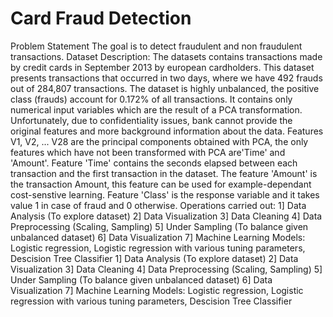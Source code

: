 # Card Fraud Detection
Problem Statement
The goal is to detect fraudulent and non fraudulent transactions.
Dataset Description:
The datasets contains transactions made by credit cards in September 2013 by european cardholders.
This dataset presents transactions that occurred in two days, where we have 492 frauds out of 284,807 transactions.
The dataset is highly unbalanced, the positive class (frauds) account for 0.172% of all transactions.
It contains only numerical input variables which are the result of a PCA transformation. Unfortunately, due to confidentiality issues, bank cannot provide the original features and more background information about the data.
Features V1, V2, ... V28 are the principal components obtained with PCA, the only features which have not been transformed with PCA are'Time' and 'Amount'. Feature 'Time' contains the seconds elapsed between each transaction and the first transaction in the dataset.
The feature 'Amount' is the transaction Amount, this feature can be used for example-dependant cost-senstive learning.
Feature 'Class' is the response variable and it takes value 1 in case of fraud and 0 otherwise.
Operations carried out:
1] Data Analysis (To explore dataset)
2] Data Visualization
3] Data Cleaning
4] Data Preprocessing (Scaling, Sampling)
5] Under Sampling (To balance given unbalanced dataset)
6] Data Visualization
7] Machine Learning Models: Logistic regression, Logistic regression with various tuning parameters, Descision Tree Classifier
1] Data Analysis (To explore dataset)
2] Data Visualization
3] Data Cleaning
4] Data Preprocessing (Scaling, Sampling)
5] Under Sampling (To balance given unbalanced dataset)
6] Data Visualization
7] Machine Learning Models: Logistic regression, Logistic regression with various tuning parameters, Descision Tree Classifier
